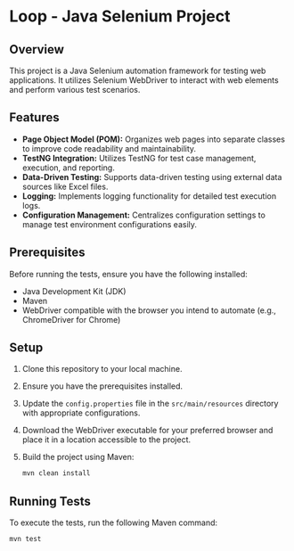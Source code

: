# Loop - Java Selenium Project

## Overview
This project is a Java Selenium automation framework for testing web applications. It utilizes Selenium WebDriver to interact with web elements and perform various test scenarios.

## Features
- **Page Object Model (POM):** Organizes web pages into separate classes to improve code readability and maintainability.
- **TestNG Integration:** Utilizes TestNG for test case management, execution, and reporting.
- **Data-Driven Testing:** Supports data-driven testing using external data sources like Excel files.
- **Logging:** Implements logging functionality for detailed test execution logs.
- **Configuration Management:** Centralizes configuration settings to manage test environment configurations easily.

## Prerequisites
Before running the tests, ensure you have the following installed:
- Java Development Kit (JDK)
- Maven
- WebDriver compatible with the browser you intend to automate (e.g., ChromeDriver for Chrome)

## Setup
1. Clone this repository to your local machine.
2. Ensure you have the prerequisites installed.
3. Update the `config.properties` file in the `src/main/resources` directory with appropriate configurations.
4. Download the WebDriver executable for your preferred browser and place it in a location accessible to the project.
5. Build the project using Maven:

    ```bash
    mvn clean install
    ```

## Running Tests
To execute the tests, run the following Maven command:

```bash
mvn test
